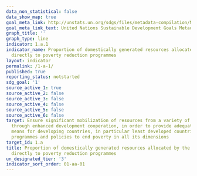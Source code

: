 ```yaml
---
data_non_statistical: false
data_show_map: true
goal_meta_link: http://unstats.un.org/sdgs/files/metadata-compilation/Metadata-Goal-1.pdf
goal_meta_link_text: United Nations Sustainable Development Goals Metadata (pdf 894kB)
graph_title: ''
graph_type: line
indicator: 1.a.1
indicator_name: Proportion of domestically generated resources allocated by the government
  directly to poverty reduction programmes
layout: indicator
permalink: /1-a-1/
published: true
reporting_status: notstarted
sdg_goal: '1'
source_active_1: true
source_active_2: false
source_active_3: false
source_active_4: false
source_active_5: false
source_active_6: false
target: Ensure significant mobilization of resources from a variety of sources, including
  through enhanced development cooperation, in order to provide adequate and predictable
  means for developing countries, in particular least developed countries, to implement
  programmes and policies to end poverty in all its dimensions
target_id: 1.a
title: Proportion of domestically generated resources allocated by the government
  directly to poverty reduction programmes
un_designated_tier: '3'
indicator_sort_order: 01-aa-01
---
```

